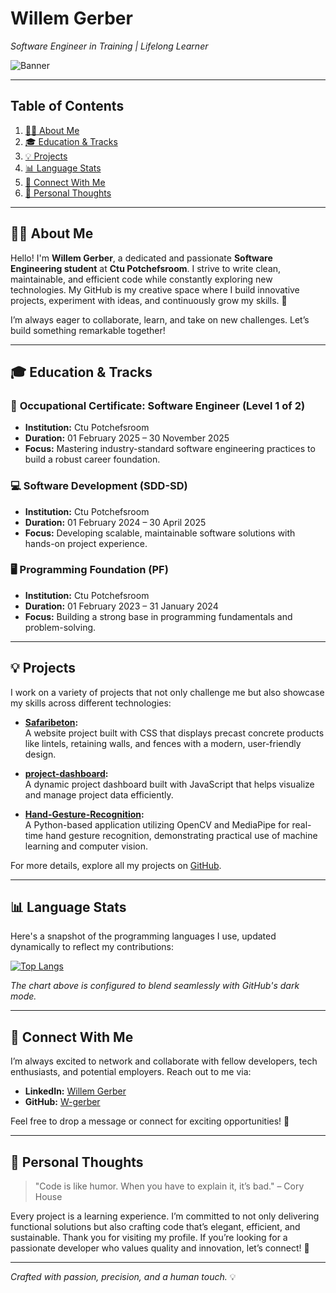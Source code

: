 # Willem Gerber  
*Software Engineer in Training | Lifelong Learner*  

![Banner](https://via.placeholder.com/1200x300.png?text=Willem+Gerber)  

---

## Table of Contents  
1. [👨‍💻 About Me](#about-me)  
2. [🎓 Education & Tracks](#education--tracks)  
3. [💡 Projects](#projects)  
4. [📊 Language Stats](#language-stats)  
5. [🔗 Connect With Me](#connect-with-me)  
6. [💭 Personal Thoughts](#personal-thoughts)

---

## 👨‍💻 About Me

Hello! I'm **Willem Gerber**, a dedicated and passionate **Software Engineering student** at **Ctu Potchefsroom**. I strive to write clean, maintainable, and efficient code while constantly exploring new technologies. My GitHub is my creative space where I build innovative projects, experiment with ideas, and continuously grow my skills. 🚀

I’m always eager to collaborate, learn, and take on new challenges. Let’s build something remarkable together!

---

## 🎓 Education & Tracks

### 💼 **Occupational Certificate: Software Engineer (Level 1 of 2)**  
- **Institution:** Ctu Potchefsroom  
- **Duration:** 01 February 2025 – 30 November 2025  
- **Focus:** Mastering industry-standard software engineering practices to build a robust career foundation.  

### 💻 **Software Development (SDD-SD)**  
- **Institution:** Ctu Potchefsroom  
- **Duration:** 01 February 2024 – 30 April 2025  
- **Focus:** Developing scalable, maintainable software solutions with hands-on project experience.  

### 🖥️ **Programming Foundation (PF)**  
- **Institution:** Ctu Potchefsroom  
- **Duration:** 01 February 2023 – 31 January 2024  
- **Focus:** Building a strong base in programming fundamentals and problem-solving.

---

## 💡 Projects

I work on a variety of projects that not only challenge me but also showcase my skills across different technologies:

- **[Safaribeton](https://github.com/W-gerber/Safaribeton):**  
  A website project built with CSS that displays precast concrete products like lintels, retaining walls, and fences with a modern, user-friendly design.

- **[project-dashboard](https://github.com/W-gerber/project-dashboard):**  
  A dynamic project dashboard built with JavaScript that helps visualize and manage project data efficiently.

- **[Hand-Gesture-Recognition](https://github.com/W-gerber/Hand-Gesture-Recognition):**  
  A Python-based application utilizing OpenCV and MediaPipe for real-time hand gesture recognition, demonstrating practical use of machine learning and computer vision.

For more details, explore all my projects on [GitHub](https://github.com/W-gerber?tab=repositories).

---

## 📊 Language Stats

Here's a snapshot of the programming languages I use, updated dynamically to reflect my contributions:

[![Top Langs](https://github-readme-stats.vercel.app/api/top-langs/?username=W-gerber&layout=compact&theme=gitdocify&bg_color=0d1117)](https://github.com/W-gerber)

*The chart above is configured to blend seamlessly with GitHub's dark mode.*

---

## 🔗 Connect With Me

I’m always excited to network and collaborate with fellow developers, tech enthusiasts, and potential employers. Reach out to me via:

- **LinkedIn:** [Willem Gerber](https://www.linkedin.com/in/willem-gerber-954562329/)  
- **GitHub:** [W-gerber](https://github.com/W-gerber)

Feel free to drop a message or connect for exciting opportunities! 💬

---

## 💭 Personal Thoughts

> "Code is like humor. When you have to explain it, it’s bad." – Cory House

Every project is a learning experience. I’m committed to not only delivering functional solutions but also crafting code that’s elegant, efficient, and sustainable. Thank you for visiting my profile. If you’re looking for a passionate developer who values quality and innovation, let’s connect! 🙌

---

*Crafted with passion, precision, and a human touch.* 💡
